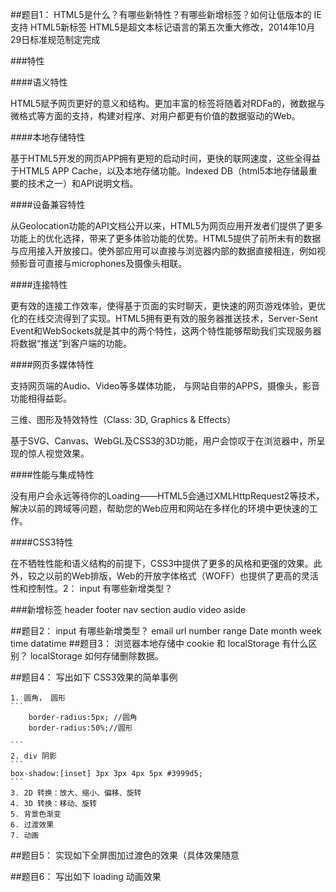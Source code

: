 ##题目1： HTML5是什么？有哪些新特性？有哪些新增标签？如何让低版本的 IE 支持 HTML5新标签
HTML5是超文本标记语言的第五次重大修改，2014年10月29日标准规范制定完成

###特性

####语义特性

HTML5赋予网页更好的意义和结构。更加丰富的标签将随着对RDFa的，微数据与微格式等方面的支持，构建对程序、对用户都更有价值的数据驱动的Web。

####本地存储特性

基于HTML5开发的网页APP拥有更短的启动时间，更快的联网速度，这些全得益于HTML5 APP Cache，以及本地存储功能。Indexed DB（html5本地存储最重要的技术之一）和API说明文档。

####设备兼容特性

从Geolocation功能的API文档公开以来，HTML5为网页应用开发者们提供了更多功能上的优化选择，带来了更多体验功能的优势。HTML5提供了前所未有的数据与应用接入开放接口。使外部应用可以直接与浏览器内部的数据直接相连，例如视频影音可直接与microphones及摄像头相联。

####连接特性

更有效的连接工作效率，使得基于页面的实时聊天，更快速的网页游戏体验，更优化的在线交流得到了实现。HTML5拥有更有效的服务器推送技术，Server-Sent Event和WebSockets就是其中的两个特性，这两个特性能够帮助我们实现服务器将数据“推送”到客户端的功能。

####网页多媒体特性

支持网页端的Audio、Video等多媒体功能， 与网站自带的APPS，摄像头，影音功能相得益彰。

三维、图形及特效特性（Class: 3D, Graphics & Effects）

基于SVG、Canvas、WebGL及CSS3的3D功能，用户会惊叹于在浏览器中，所呈现的惊人视觉效果。

####性能与集成特性

没有用户会永远等待你的Loading——HTML5会通过XMLHttpRequest2等技术，解决以前的跨域等问题，帮助您的Web应用和网站在多样化的环境中更快速的工作。

####CSS3特性

在不牺牲性能和语义结构的前提下，CSS3中提供了更多的风格和更强的效果。此外，较之以前的Web排版，Web的开放字体格式（WOFF）也提供了更高的灵活性和控制性。2： input 有哪些新增类型？

###新增标签
header footer nav section audio video aside 

##题目2： input 有哪些新增类型？
email url number range Date month week time datatime
##题目3： 浏览器本地存储中 cookie 和 localStorage 有什么区别？ localStorage 如何存储删除数据。

##题目4： 写出如下 CSS3效果的简单事例

    1. 圆角， 圆形
    ```
        border-radius:5px; //圆角
        border-radius:50%;//圆形

    ```
    2. div 阴影
    ```
    box-shadow:[inset] 3px 3px 4px 5px #3999d5;
    ```
    3. 2D 转换：放大、缩小、偏移、旋转
    4. 3D 转换：移动、旋转
    5. 背景色渐变
    6. 过渡效果
    7. 动画
##题目5： 实现如下全屏图加过渡色的效果（具体效果随意

##题目6： 写出如下 loading 动画效果